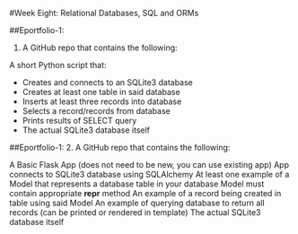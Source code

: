 #Week Eight: Relational Databases, SQL and ORMs



##Eportfolio-1:
1. A GitHub repo that contains the following:

A short Python script that:
- Creates and connects to an SQLite3 database
- Creates at least one table in said database
- Inserts at least three records into database
- Selects a record/records from database
- Prints results of SELECT query 
- The actual SQLite3 database itself


##Eportfolio-1:
2. A GitHub repo that contains the following:

A Basic Flask App (does not need to be new, you can use existing app)
App connects to SQLite3 database using SQLAlchemy
At least one example of a Model that represents a database table in your database
Model must contain appropriate __repr__ method
An example of a record being created in table using said Model
An example of querying database to return all records (can be printed or rendered in template)
The actual SQLite3 database itself